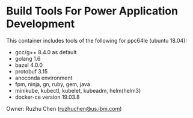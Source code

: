 # Build Tools For Power Application Development
This container includes tools of the following for ppc64le (ubuntu 18.04): 
- gcc/g++ 8.4.0 as default 
- golang 1.6 
- bazel 4.0.0
- protobuf 3.15
- anoconda environment 
- fpm, ninja, gn, ruby, gem, java
- minikube, kubectl, kubelet, kubeadm, helm(helm3)
- docker-ce version 19.03.8

Owner: Ruzhu Chen (ruzhuchen@us.ibm.com)
